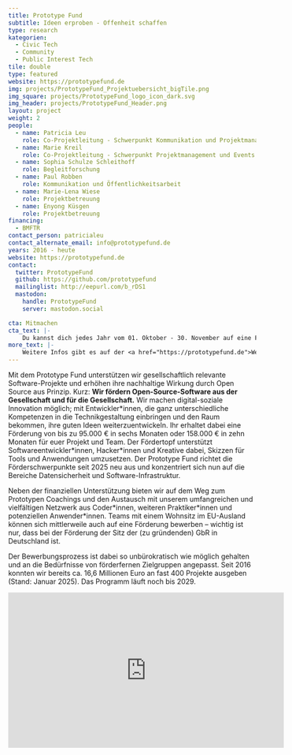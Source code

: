 ```yaml
---
title: Prototype Fund
subtitle: Ideen erproben - Offenheit schaffen
type: research
kategorien:
  - Civic Tech
  - Community
  - Public Interest Tech
tile: double
type: featured
website: https://prototypefund.de
img: projects/PrototypeFund_Projektuebersicht_bigTile.png
img_square: projects/PrototypeFund_logo_icon_dark.svg
img_header: projects/PrototypeFund_Header.png
layout: project
weight: 2
people:
  - name: Patricia Leu
    role: Co-Projektleitung - Schwerpunkt Kommunikation und Projektmanagement
  - name: Marie Kreil
    role: Co-Projektleitung - Schwerpunkt Projektmanagement und Events
  - name: Sophia Schulze Schleithoff
    role: Begleitforschung
  - name: Paul Robben
    role: Kommunikation und Öffentlichkeitsarbeit
  - name: Marie-Lena Wiese
    role: Projektbetreuung
  - name: Enyong Küsgen
    role: Projektbetreuung
financing:
  - BMFTR
contact_person: patricialeu
contact_alternate_email: info@prototypefund.de
years: 2016 - heute
website: https://prototypefund.de
contact:
  twitter: PrototypeFund
  github: https://github.com/prototypefund
  mailinglist: http://eepurl.com/b_rDS1
  mastodon:
    handle: PrototypeFund
    server: mastodon.social

cta: Mitmachen
cta_text: |-
    Du kannst dich jedes Jahr vom 01. Oktober - 30. November auf eine Förderung durch den Prototype Fund bewerben. Alle Infos hierzu findest du <a href="https://www.prototypefund.de/bewerbung">hier</a>.
more_text: |-
    Weitere Infos gibt es auf der <a href="https://prototypefund.de">Website</a> des Prototype Fund.
---
```

Mit dem Prototype Fund unterstützen wir gesellschaftlich relevante Software-Projekte und erhöhen ihre nachhaltige Wirkung durch Open Source aus Prinzip. Kurz: __Wir fördern Open-Source-Software aus der Gesellschaft und für die Gesellschaft.__
Wir machen digital-soziale Innovation möglich; mit Entwickler\*innen, die ganz unterschiedliche Kompetenzen in die Technikgestaltung einbringen und den Raum bekommen, ihre guten Ideen weiterzuentwickeln. Ihr erhaltet dabei eine Förderung von bis zu 95.000 € in sechs Monaten oder 158.000 € in zehn Monaten für euer Projekt und Team. Der Fördertopf unterstützt Softwareentwickler\*innen, Hacker\*innen und Kreative dabei, Skizzen für Tools und Anwendungen umzusetzen. Der Prototype Fund richtet die Förderschwerpunkte seit 2025 neu aus und konzentriert sich nun auf die Bereiche Datensicherheit und Software-Infrastruktur.

Neben der finanziellen Unterstützung bieten wir auf dem Weg zum Prototypen Coachings und den Austausch mit unserem umfangreichen und vielfältigen Netzwerk aus Coder\*innen, weiteren Praktiker\*innen und potenziellen Anwender*innen. Teams mit einem Wohnsitz im EU-Ausland können sich mittlerweile auch auf eine Förderung bewerben – wichtig ist nur, dass bei der Förderung der Sitz der (zu gründenden) GbR in Deutschland ist.

Der Bewerbungsprozess ist dabei so unbürokratisch wie möglich gehalten und an die Bedürfnisse von förderfernen Zielgruppen angepasst. Seit 2016 konnten wir bereits ca. 16,6 Millionen Euro an fast 400 Projekte ausgeben (Stand: Januar 2025). Das Programm läuft noch bis 2029.

<iframe width="560" height="315" src="https://www.youtube-nocookie.com/embed/OH5w99wv8fc" title="YouTube video player" frameborder="0" allow="accelerometer; autoplay; clipboard-write; encrypted-media; gyroscope; picture-in-picture; web-share" referrerpolicy="strict-origin-when-cross-origin" allowfullscreen></iframe>
